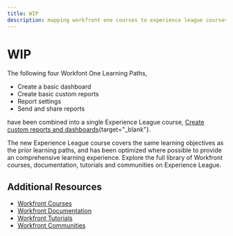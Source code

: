 ```yaml
---
title: WIP
description: mapping workfront one courses to experience league courses
---
```

# WIP

The following four Workfont One Learning Paths,

* Create a basic dashboard
* Create basic custom reports
* Report settings
* Send and share reports

have been combined into a single Experience League course, [Create custom reports and dashboards](https://experienceleague.adobe.com/?recommended=Workfront-U-1-2022.3.reporting){target="_blank"}.

The new Experience League course covers the same learning objectives as the prior learning paths, and has been optimized where possible to provide an comprehensive learning experience.  Explore the full library of Workfront courses, documentation, tutorials and communities on Experience League.

## Additional Resources

* [Workfront Courses](https://experienceleague.adobe.com/?lang=en&Solution=Workfront#courses)
* [Workfront Documentation](https://experienceleague.adobe.com/docs/workfront.html)
* [Workfront Tutorials](https://experienceleague.adobe.com/docs/workfront-learn/tutorials-workfront/home.html)
* [Workfront Communities](https://experienceleaguecommunities.adobe.com/t5/workfront/ct-p/workfront)